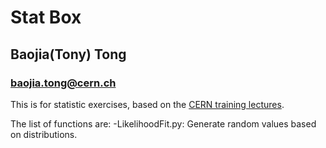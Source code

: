 # Stat Box
## Baojia(Tony) Tong
### baojia.tong@cern.ch

This is for statistic exercises, based on the [CERN training lectures](https://indico.cern.ch/event/545212/).

The list of functions are:
-LikelihoodFit.py: Generate random values based on distributions.